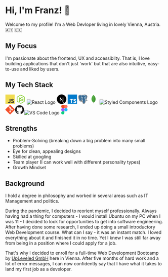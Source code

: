 
# Hi, I'm Franz! 👋

Welcome to my profile! I'm a Web Devloper living in lovely Vienna, Austria. :austria: :eu:

## My Focus

I'm passionate about the frontend, UX and accessiblity. That is, I love building applications that don't just 'work' but that are also intuitive, easy-to-use and liked by users.

## My Tech Stack


<img src="https://github.com/devicons/devicon/blob/master/icons/javascript/javascript-original.svg" alt="Javascript Logo" width="30" height="30">  <img src="https://github.com/devicons/devicon/blob/master/icons/nodejs/nodejs-original.svg" alt="Node.js Logo" width="30" height="30"/> <img src="https://cdn.worldvectorlogo.com/logos/react-2.svg" alt="React Logo" width="30" height="30"/> <img src="https://github.com/devicons/devicon/blob/master/icons/nextjs/nextjs-original.svg" alt="Next.js Logo" width="30" height="30"/> <img src="https://github.com/devicons/devicon/blob/master/icons/typescript/typescript-original.svg" alt="Tyepscript Logo" width="30" height="30"/> <img src="https://github.com/devicons/devicon/blob/master/icons/postgresql/postgresql-original.svg" alt="PostgreSQL Logo" width="30" height="30"/> <img src="https://github.com/devicons/devicon/blob/master/icons/mongodb/mongodb-original.svg" alt="MongoDB Logo" width="30" height="30"/> <img src="https://cdn.worldvectorlogo.com/logos/styled-components-1.svg" alt="Styled Components Logo" width="30" height="30"/><img src="https://github.com/devicons/devicon/blob/master/icons/git/git-original.svg" alt="Git Logo" width="30" height="30"/><img src="https://github.com/devicons/devicon/blob/master/icons/github/github-original.svg" alt="GitHub Logo" width="30" height="30"/><img src="https://cdn.worldvectorlogo.com/logos/visual-studio-code-1.svg" alt="VS Code Logo" width="30" height="30"/><img src="https://github.com/devicons/devicon/blob/master/icons/figma/figma-original.svg" alt="Figma Logo" width="30" height="30"/>

## Strengths

- Problem-Solving (breaking down a big problem into many small problems)
- Eye for clean, appealing designs
- Skilled at googling
- Team player (I can work well with different personality types)
- Growth Mindset

## Background

I hold a degree in philosophy and worked in several areas such as IT Management and politics.

During the pandemic, I decided to reorient myself professionally. Always having had a thing for computers - I would install Ubuntu on my PC when I was 11 - I decided to look for opportunities to get into software engineering. After having done some research, I ended up doing a small introductory Web Development course. What can I say - it was an instant match. I loved everything about it and finished it in no time. Yet I knew I was still far away from being in a position where I could apply for a job.   

That's why I decided to enroll for a full-time Web Development Bootcamp by [UpLeveled GmbH](https://upleveled.io/) here in Vienna. After five months of hard work and a lot of error messages, I can now confidently say that I have what it takes to land my first job as a developer.
